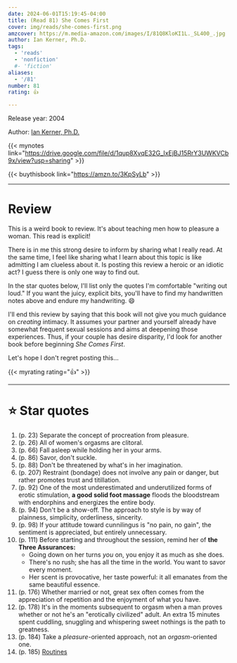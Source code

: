 ```yaml
---
date: 2024-06-01T15:19:45-04:00
title: (Read 81) She Comes First
cover: img/reads/she-comes-first.png
amzcover: https://m.media-amazon.com/images/I/81Q8KloKI1L._SL400_.jpg
author: Ian Kerner, Ph.D.
tags:
  - 'reads'
  - 'nonfiction'
  #- 'fiction'
aliases:
  - '/81'
number: 81
rating: 👍

---
```


Release year: 2004

Author: [Ian Kerner, Ph.D.](iankerner.com)

{{< mynotes link="https://drive.google.com/file/d/1qup8XvqE32G_IxEjBJ15RrY3UWKVCb9x/view?usp=sharing" >}}

{{< buythisbook link="https://amzn.to/3KpSyLb" >}}

---

# Review

This is a weird book to review. It's about teaching men how to pleasure
a woman. This read is explicit!

There is in me this strong desire to inform by sharing what I really
read. At the same time, I feel like sharing what I learn about this
topic is like admitting I am clueless about it. Is posting this review a
heroic or an idiotic act? I guess there is only one way to find out.

In the star quotes below, I'll list only the quotes I'm comfortable
"writing out loud." If you want the juicy, explicit bits, you'll have to
find my handwritten notes above and endure my handwriting. :smile:

I'll end this review by saying that this book will not give you much
guidance on _creating_ intimacy. It assumes your partner and yourself
already have somewhat frequent sexual sessions and aims at deepening
those experiences. Thus, if your couple has desire disparity, I'd look
for another book before beginning _She Comes First_.

Let's hope I don't regret posting this...

{{< myrating rating="👍" >}}

---

# :star: Star quotes

1. (p. 23) Separate the concept of procreation from pleasure.
1. (p. 26) All of women's orgasms are clitoral.
1. (p. 66) Fall asleep while holding her in your arms.
1. (p. 86) Savor, don't suckle.
1. (p. 88) Don't be threatened by what's in her imagination.
1. (p. 207) Restraint (bondage) does not involve any pain or danger, but
   rather promotes trust and titillation.
1. (p. 92) One of the most underestimated and underutilized forms of
   erotic stimulation, **a good solid foot massage** floods the
   bloodstream with endorphins and energizes the entire body.
1. (p. 94) Don't be a show-off. The approach to style is by way of
   plainness, simplicity, orderliness, sincerity.
1. (p. 98) If your attitude toward cunnilingus is "no pain, no gain",
   the sentiment is appreciated, but entirely unnecessary.
1. (p. 111) Before starting and throughout the session, remind her of **the Three Assurances:**
    - Going down on her turns _you_ on, you enjoy it as much as she
      does.
    - There's no rush; she has all the time in the world. You want to
      savor every moment.
    - Her scent is provocative, her taste powerful: it all emanates from
      the same beautiful essence.
1. (p. 176) Whether married or not, great sex often comes from the
   appreciation of repetition and the enjoyment of what you have.
1. (p. 178) It's in the moments subsequent to orgasm when a man proves
   whether or not he's an "erotically civilized" adult. An extra 15
   minutes spent cuddling, snuggling and whispering sweet nothings is
   the path to greatness.
1. (p. 184) Take a _pleasure_-oriented approach, not an
   _orgasm_-oriented one.
1. (p. 185) [Routines](https://felx.cc/scf-routines)
